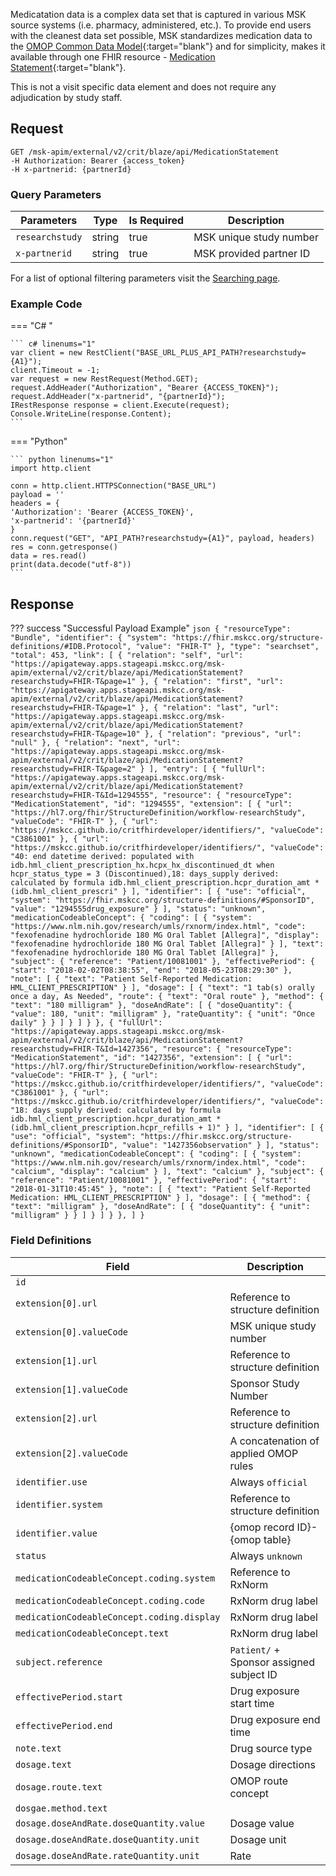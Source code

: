 Medicatation data is a complex data set that is captured in various MSK source systems (i.e. pharmacy, administered, etc.). To provide end users with the cleanest data set possible, MSK standardizes medication data to the [OMOP Common Data Model](https://www.ohdsi.org/data-standardization/){:target="blank"} and for simplicity, makes it available through one FHIR resource - [Medication Statement](http://hl7.org/fhir/2021Mar/medicationstatement.html){:target="blank"}. 

This is not a visit specific data element and does not require any adjudication by study staff.

## Request
```
GET /msk-apim/external/v2/crit/blaze/api/MedicationStatement
-H Authorization: Bearer {access_token} 
-H x-partnerid: {partnerId}
```

### Query Parameters
| Parameters      | Type   | Is Required | Description                          |
| --------------  | ------ | ----------- | ------------------------------------ |
| `researchstudy` | string | true        | MSK unique study number              |
| `x-partnerid`   | string | true        | MSK provided partner ID              |

For a list of optional filtering parameters visit the [Searching page](/searching).

### Example Code
=== "C# "

    ``` c# linenums="1"
    var client = new RestClient("BASE_URL_PLUS_API_PATH?researchstudy={A1}");
    client.Timeout = -1;
    var request = new RestRequest(Method.GET);
    request.AddHeader("Authorization", "Bearer {ACCESS_TOKEN}");
    request.AddHeader("x-partnerid", "{partnerId}");
    IRestResponse response = client.Execute(request);
    Console.WriteLine(response.Content);
    ```

=== "Python"

    ``` python linenums="1"
    import http.client

    conn = http.client.HTTPSConnection("BASE_URL")
    payload = ''
    headers = {
    'Authorization': 'Bearer {ACCESS_TOKEN}',
    'x-partnerid': '{partnerId}'
    }
    conn.request("GET", "API_PATH?researchstudy={A1}", payload, headers)
    res = conn.getresponse()
    data = res.read()
    print(data.decode("utf-8"))
    ```

## Response

??? success "Successful Payload Example"
    ```json
    {
    "resourceType": "Bundle",
    "identifier": {
        "system": "https://fhir.mskcc.org/structure-definitions/#IDB.Protocol",
        "value": "FHIR-T"
    },
    "type": "searchset",
    "total": 453,
    "link": [
        {
            "relation": "self",
            "url": "https://apigateway.apps.stageapi.mskcc.org/msk-apim/external/v2/crit/blaze/api/MedicationStatement?researchstudy=FHIR-T&page=1"
        },
        {
            "relation": "first",
            "url": "https://apigateway.apps.stageapi.mskcc.org/msk-apim/external/v2/crit/blaze/api/MedicationStatement?researchstudy=FHIR-T&page=1"
        },
        {
            "relation": "last",
            "url": "https://apigateway.apps.stageapi.mskcc.org/msk-apim/external/v2/crit/blaze/api/MedicationStatement?researchstudy=FHIR-T&page=10"
        },
        {
            "relation": "previous",
            "url": "null"
        },
        {
            "relation": "next",
            "url": "https://apigateway.apps.stageapi.mskcc.org/msk-apim/external/v2/crit/blaze/api/MedicationStatement?researchstudy=FHIR-T&page=2"
        }
    ],
    "entry": [
        {
            "fullUrl": "https://apigateway.apps.stageapi.mskcc.org/msk-apim/external/v2/crit/blaze/api/MedicationStatement?researchstudy=FHIR-T&Id=1294555",
            "resource": {
                "resourceType": "MedicationStatement",
                "id": "1294555",
                "extension": [
                    {
                        "url": "https://hl7.org/fhir/StructureDefinition/workflow-researchStudy",
                        "valueCode": "FHIR-T"
                    },
                    {
                        "url": "https://mskcc.github.io/critfhirdeveloper/identifiers/",
                        "valueCode": "C3861001"
                    },
                    {
                        "url": "https://mskcc.github.io/critfhirdeveloper/identifiers/",
                        "valueCode": "40: end datetime derived: populated with idb.hml_client_prescription_hx.hcpx_hx_discontinued_dt when hcpr_status_type = 3 (Discontinued),18: days_supply derived: calculated by formula idb.hml_client_prescription.hcpr_duration_amt * (idb.hml_client_prescri"
                    }
                ],
                "identifier": [
                    {
                        "use": "official",
                        "system": "https://fhir.mskcc.org/structure-definitions/#SponsorID",
                        "value": "1294555drug_exposure"
                    }
                ],
                "status": "unknown",
                "medicationCodeableConcept": {
                    "coding": [
                        {
                            "system": "https://www.nlm.nih.gov/research/umls/rxnorm/index.html",
                            "code": "fexofenadine hydrochloride 180 MG Oral Tablet [Allegra]",
                            "display": "fexofenadine hydrochloride 180 MG Oral Tablet [Allegra]"
                        }
                    ],
                    "text": "fexofenadine hydrochloride 180 MG Oral Tablet [Allegra]"
                },
                "subject": {
                    "reference": "Patient/10081001"
                },
                "effectivePeriod": {
                    "start": "2018-02-02T08:38:55",
                    "end": "2018-05-23T08:29:30"
                },
                "note": [
                    {
                        "text": "Patient Self-Reported Medication: HML_CLIENT_PRESCRIPTION"
                    }
                ],
                "dosage": [
                    {
                        "text": "1 tab(s) orally once a day, As Needed",
                        "route": {
                            "text": "Oral route"
                        },
                        "method": {
                            "text": "180 milligram"
                        },
                        "doseAndRate": [
                            {
                                "doseQuantity": {
                                    "value": 180,
                                    "unit": "milligram"
                                },
                                "rateQuantity": {
                                    "unit": "Once daily"
                                }
                            }
                        ]
                    }
                ]
            }
        },
        {
            "fullUrl": "https://apigateway.apps.stageapi.mskcc.org/msk-apim/external/v2/crit/blaze/api/MedicationStatement?researchstudy=FHIR-T&Id=1427356",
            "resource": {
                "resourceType": "MedicationStatement",
                "id": "1427356",
                "extension": [
                    {
                        "url": "https://hl7.org/fhir/StructureDefinition/workflow-researchStudy",
                        "valueCode": "FHIR-T"
                    },
                    {
                        "url": "https://mskcc.github.io/critfhirdeveloper/identifiers/",
                        "valueCode": "C3861001"
                    },
                    {
                        "url": "https://mskcc.github.io/critfhirdeveloper/identifiers/",
                        "valueCode": "18: days_supply derived: calculated by formula idb.hml_client_prescription.hcpr_duration_amt * (idb.hml_client_prescription.hcpr_refills + 1)"
                    }
                ],
                "identifier": [
                    {
                        "use": "official",
                        "system": "https://fhir.mskcc.org/structure-definitions/#SponsorID",
                        "value": "1427356observation"
                    }
                ],
                "status": "unknown",
                "medicationCodeableConcept": {
                    "coding": [
                        {
                            "system": "https://www.nlm.nih.gov/research/umls/rxnorm/index.html",
                            "code": "calcium",
                            "display": "calcium"
                        }
                    ],
                    "text": "calcium"
                },
                "subject": {
                    "reference": "Patient/10081001"
                },
                "effectivePeriod": {
                    "start": "2018-01-31T10:45:45"
                },
                "note": [
                    {
                        "text": "Patient Self-Reported Medication: HML_CLIENT_PRESCRIPTION"
                    }
                ],
                "dosage": [
                    {
                        "method": {
                            "text": "milligram"
                        },
                        "doseAndRate": [
                            {
                                "doseQuantity": {
                                    "unit": "milligram"
                                }
                            }
                        ]
                    }
                ]
            }
        },
    ]
    }
    ```



### Field Definitions
| Field                                      | Description                                |
| -------------------------------------------| -------------------------------------------|
| `id`                                       |                                            |
| `extension[0].url`                         | Reference to structure definition          |
| `extension[0].valueCode`                   | MSK unique study number                    |
| `extension[1].url`                         | Reference to structure definition          |
| `extension[1].valueCode`                   | Sponsor Study Number                       |
| `extension[2].url`                         | Reference to structure definition          |
| `extension[2].valueCode`                   | A concatenation of applied OMOP rules      |
| `identifier.use`                           | Always `official`                          |
| `identifier.system`                        | Reference to structure definition          |
| `identifier.value`                         | {omop record ID}-{omop table}              |
| `status`                                   | Always `unknown`                           |
| `medicationCodeableConcept.coding.system`  | Reference to RxNorm                        |
| `medicationCodeableConcept.coding.code`    | RxNorm drug label                          |
| `medicationCodeableConcept.coding.display` | RxNorm drug label                          |
| `medicationCodeableConcept.text`           | RxNorm drug label                          |
| `subject.reference`                        | `Patient/` + Sponsor assigned subject ID   |
| `effectivePeriod.start`                    | Drug exposure start time                   |
| `effectivePeriod.end`                      | Drug exposure end time                     |
| `note.text`                                | Drug source type                           |
| `dosage.text`                              | Dosage directions                          |
| `dosage.route.text`                        | OMOP route concept                         |
| `dosgae.method.text`                       |                                            |
| `dosage.doseAndRate.doseQuantity.value`    | Dosage value                               |
| `dosage.doseAndRate.doseQuantity.unit`     | Dosage unit                                |
| `dosage.doseAndRate.rateQuantity.unit`     | Rate                                       |
